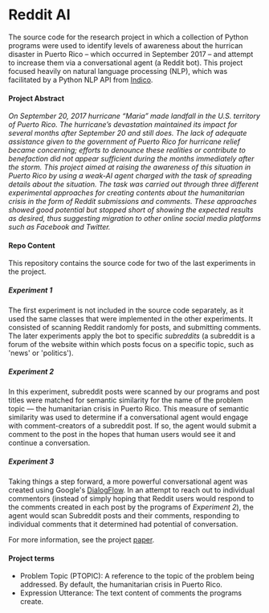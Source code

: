 # Reddit AI
The source code for the research project in which a collection of Python programs were used to identify levels of awareness about the hurrican disaster in Puerto Rico – which occurred in September 2017 – and attempt to increase them via a conversational agent (a Reddit bot). This project focused heavily on natural language processing (NLP), which was facilitated by a Python NLP API from [Indico](https://indico.io/docs).

#### Project Abstract
*On September 20, 2017 hurricane “Maria” made landfall in the U.S. territory of Puerto Rico. The hurricane’s devastation maintained its impact for several months after September 20 and still does. The lack of adequate assistance given to the government of Puerto Rico for hurricane relief became concerning; efforts to denounce these realities or contribute to benefaction did not appear sufficient during the months immediately after the storm. This project aimed at raising the awareness of this situation in Puerto Rico by using a weak-AI agent charged with the task of spreading details about the situation. The task was carried out through three different experimental approaches for creating contents about the humanitarian crisis in the form of Reddit submissions and comments. These approaches showed good potential but stopped short of showing the expected results as desired, thus suggesting migration to other online social media platforms such as Facebook and Twitter.*

#### Repo Content
This repository contains the source code for two of the last experiments in the project. 

##### Experiment 1
The first experiment is not included in the source code separately, as it used the same classes that were implemented in the other experiments. It consisted of scanning Reddit randomly for posts, and submitting comments. The later experiments apply the bot to specific *subreddits* (a subreddit is a forum of the website within which posts focus on a specific topic, such as 'news' or 'politics').

##### Experiment 2
In this experiment, subreddit posts were scanned by our programs and post titles were matched for semantic similarity for the name of the problem topic –– the humanitarian crisis in Puerto Rico. This measure of semantic similarity was used to determine if a conversational agent would engage with comment-creators of a subreddit post. If so, the agent would submit a comment to the post in the hopes that human users would see it and continue a conversation.

##### Experiment 3
Taking things a step forward, a more powerful conversational agent was created using Google's [DialogFlow](https://dialogflow.com). In an attempt to reach out to individual commentors (instead of simply hoping that Reddit users would respond to the comments created in each post by the programs of *Experiment 2*), the agent would scan Subreddit posts and their comments, responding to individual comments that it determined had potential of conversation.

For more information, see the project [paper](paper.pdf).

#### Project terms
- Problem Topic (PTOPIC): A reference to the topic of the problem being addressed. By default, the humanitarian crisis in Puerto Rico.
- Expression Utterance: The text content of comments the programs create.
